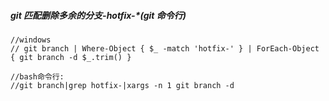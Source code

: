 
##### git 匹配删除多余的分支-hotfix-*(git 命令行)
```text
//windows
// git branch | Where-Object { $_ -match 'hotfix-' } | ForEach-Object { git branch -d $_.trim() }

//bash命令行:
//git branch|grep hotfix-|xargs -n 1 git branch -d
```

